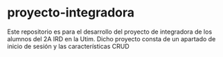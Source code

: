 # proyecto-integradora
Este repositorio es para el desarrollo del proyecto de integradora de los alumnos del 2A IRD en la Utim. Dicho proyecto consta de un apartado de inicio de sesión y las características CRUD
